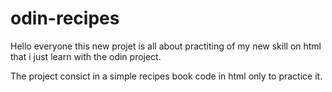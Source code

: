 # odin-recipes

Hello everyone this new projet is all about practiting of my new skill on html that i just learn with the odin project.

The project consict in a simple recipes book code in html only to practice it.